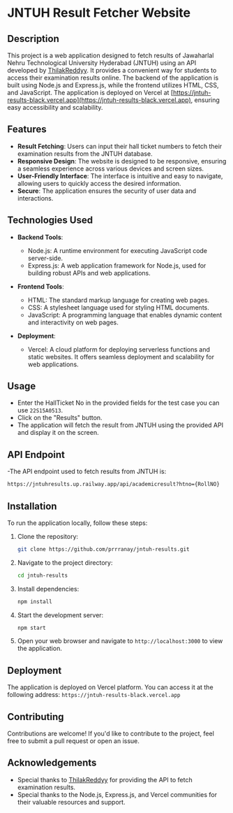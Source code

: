 # JNTUH Result Fetcher Website

## Description
This project is a web application designed to fetch results of Jawaharlal Nehru Technological University Hyderabad (JNTUH) using an API developed by [ThilakReddyy](https://github.com/ThilakReddyy). It provides a convenient way for students to access their examination results online. The backend of the application is built using Node.js and Express.js, while the frontend utilizes HTML, CSS, and JavaScript. The application is deployed on Vercel at [https://jntuh-results-black.vercel.app](https://jntuh-results-black.vercel.app), ensuring easy accessibility and scalability.

## Features

- **Result Fetching**: Users can input their hall ticket numbers to fetch their examination results from the JNTUH database.
- **Responsive Design**: The website is designed to be responsive, ensuring a seamless experience across various devices and screen sizes.
- **User-Friendly Interface**: The interface is intuitive and easy to navigate, allowing users to quickly access the desired information.
- **Secure**: The application ensures the security of user data and interactions.

## Technologies Used

- **Backend Tools**:
  - Node.js: A runtime environment for executing JavaScript code server-side.
  - Express.js: A web application framework for Node.js, used for building robust APIs and web applications.
  
- **Frontend Tools**:
  - HTML: The standard markup language for creating web pages.
  - CSS: A stylesheet language used for styling HTML documents.
  - JavaScript: A programming language that enables dynamic content and interactivity on web pages.

- **Deployment**:
  - Vercel: A cloud platform for deploying serverless functions and static websites. It offers seamless deployment and scalability for web applications.

## Usage
- Enter the HallTicket No in the provided fields for the test case you can use `22S15A0513`.
- Click on the "Results" button.
- The application will fetch the result from JNTUH using the provided API and display it on the screen.

## API Endpoint
-The API endpoint used to fetch results from JNTUH is:
 ```bash
https://jntuhresults.up.railway.app/api/academicresult?htno={RollNO}
```

## Installation

To run the application locally, follow these steps:

1. Clone the repository:

    ```bash
    git clone https://github.com/prrranay/jntuh-results.git
    ```

2. Navigate to the project directory:

    ```bash
    cd jntuh-results
    ```

3. Install dependencies:

    ```bash
    npm install
    ```

4. Start the development server:

    ```bash
    npm start
    ```

5. Open your web browser and navigate to `http://localhost:3000` to view the application.

## Deployment

The application is deployed on Vercel platform. You can access it at the following address:
`https://jntuh-results-black.vercel.app`

## Contributing

Contributions are welcome! If you'd like to contribute to the project, feel free to submit a pull request or open an issue.


## Acknowledgements

- Special thanks to [ThilakReddyy](https://github.com/ThilakReddyy) for providing the API to fetch examination results.
- Special thanks to the Node.js, Express.js, and Vercel communities for their valuable resources and support.
